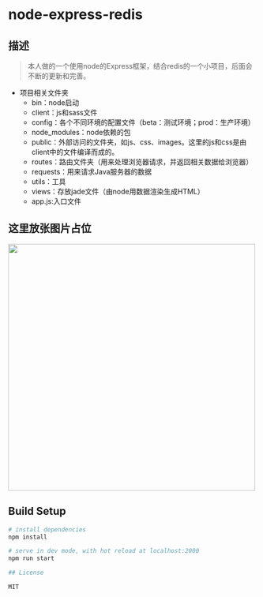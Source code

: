 # node-express-redis

## 描述

> 本人做的一个使用node的Express框架，结合redis的一个小项目，后面会不断的更新和完善。

- 项目相关文件夹
  - bin：node启动
  - client：js和sass文件
  - config：各个不同环境的配置文件（beta：测试环境；prod：生产环境）
  - node_modules：node依赖的包
  - public：外部访问的文件夹，如js、css、images。这里的js和css是由client中的文件编译而成的。
  - routes：路由文件夹（用来处理浏览器请求，并返回相关数据给浏览器）
  - requests：用来请求Java服务器的数据
  - utils：工具
  - views：存放jade文件（由node用数据渲染生成HTML）
  - app.js:入口文件

## 这里放张图片占位

<img width="500"  src="http://tva2.sinaimg.cn/crop.0.0.480.480.180/b0215301jw8ec2mmcxuq6j20dc0dcwep.jpg">


## Build Setup


``` bash
# install dependencies
npm install

# serve in dev mode, with hot reload at localhost:2000
npm run start

## License

MIT
